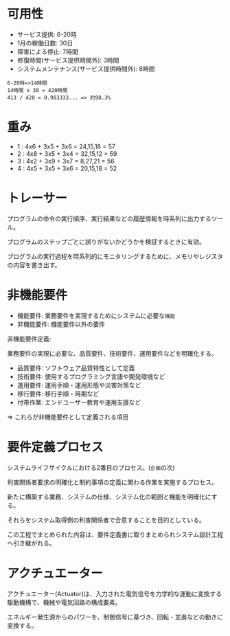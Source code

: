 # 可用性

- サービス提供: 6-20時
- 1月の稼働日数: 30日
- 障害による停止: 7時間
- 修復時間(サービス提供時間外): 3時間
- システムメンテナンス(サービス提供時間外): 8時間

```
6-20時=>14時間
14時間 x 30 = 420時間
413 / 420 = 0.983333... => 約98.3%
```

# 重み

- 1 : 4x6 + 3x5 + 3x6 = 24,15,18 = 57
- 2 : 4x8 + 3x5 + 3x4 = 32,15,12 = 59
- 3 : 4x2 + 3x9 + 3x7 = 8,27,21  = 56
- 4 : 4x5 + 3x5 + 3x6 = 20,15,18 = 52

# トレーサー

プログラムの命令の実行順序、実行結果などの履歴情報を時系列に出力するツール。

プログラムのステップごとに誤りがないかどうかを検証するときに有効。

プログラムの実行過程を時系列的にモニタリングするために、メモリやレジスタの内容を書き出す。

# 非機能要件

- 機能要件: 業務要件を実現するためにシステムに必要な`機能`
- 非機能要件: 機能要件以外の要件

非機能要件定義:

業務要件の実現に必要な、品質要件、技術要件、運用要件などを明確化する。

- 品質要件: ソフトウェア品質特性として定義
- 技術要件: 使用するプログラミング言語や開発環境など
- 運用要件: 運用手順・運用形態や災害対策など
- 移行要件: 移行手順・時期など
- 付帯作業: エンドユーザー教育や運用支援など

=> これらが非機能要件として定義される項目

# 要件定義プロセス

システムライフサイクルにおける2番目のプロセス。(`企画`の次)

利害関係者要求の明確化と制約事項の定義に関わる作業を実施するプロセス。

新たに構築する業務、システムの仕様、システム化の範囲と機能を明確化にする。

それらをシステム取得側の利害関係者で合意することを目的としている。

この工程でまとめられた内容は、要件定義書に取りまとめられシステム設計工程へ引き継がれる。

# アクチュエーター

アクチュエーター(Actuator)は、入力された電気信号を力学的な運動に変換する駆動機構で、機械や電気回路の構成要素。

エネルギー発生源からのパワーを、制御信号に基づき、回転・並進などの動きに変換する。

